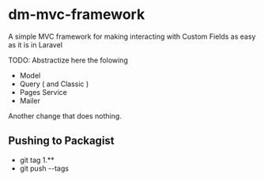 # dm-mvc-framework
A simple MVC framework for making interacting with Custom Fields as easy as it is in Laravel


TODO: Abstractize here the folowing

- Model
- Query ( and Classic )
- Pages Service
- Mailer

Another change that does nothing.




## Pushing to Packagist
- git tag 1.**
- git push --tags
